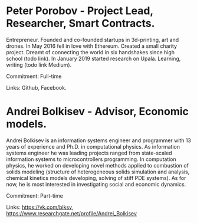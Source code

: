 # Peter Porobov - Project Lead, Researcher, Smart Contracts.
Entrepreneur. Founded and co-founded startups in 3d-printing, art and drones. In May 2016 fell in love with Ethereum. Created a small charity project. Dreamt of connecting the world in six handshakes since high school (todo link). In January 2019 started research on Upala. Learning, writing (todo link Medium).

Commitment: Full-time

Links: Github, Facebook.

# Andrei Bolkisev - Advisor, Economic models.

Andrei Bolkisev is an information systems engineer and programmer with 13 years of experience and Ph.D. in computational physics. As information systems engineer he was leading projects ranged from state-scaled information systems to microcontrollers programming. In computation physics, he worked on developing novel methods applied to combustion of solids modeling (structure of heterogeneous solids simulation and analysis, chemical kinetics models developing, solving of stiff PDE systems). As for now, he is most interested in investigating social and economic dynamics.

Commitment: Part-time

Links: https://vk.com/blksv,  https://www.researchgate.net/profile/Andrei_Bolkisev
